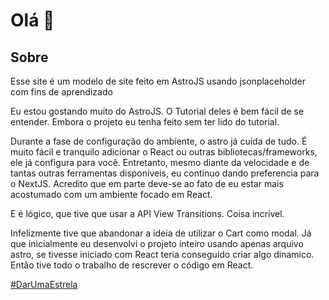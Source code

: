 # Olá 👋

## Sobre

Esse site é um modelo de site feito em AstroJS usando jsonplaceholder com fins de aprendizado

Eu estou gostando muito do AstroJS. O Tutorial deles é bem fácil de se entender. Embora o projeto eu tenha feito sem ter lido do tutorial.

Durante a fase de configuração do ambiente, o astro já cuida de tudo. É muito fácil e tranquilo adicionar o React ou outras bibliotecas/frameworks, ele já configura para você. Entretanto, mesmo diante da velocidade e de tantas outras ferramentas disponíveis, eu continuo dando preferencia para o NextJS. Acredito que em parte deve-se ao fato de eu estar mais acostumado com um ambiente focado em React.

E é lógico, que tive que usar a API View Transitions. Coisa incrível.

Infelizmente tive que abandonar a ideia de utilizar o Cart como modal. Já que inicialmente eu desenvolvi o projeto inteiro usando apenas arquivo astro, se tivesse iniciado com React teria conseguido criar algo dinamico. Então tive todo o trabalho de rescrever o código em React.

[#DarUmaEstrela](https://github.com/LucasATS/SonhoRealStore)

